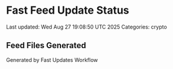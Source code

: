 # Fast Feed Update Status
Last updated: Wed Aug 27 19:08:50 UTC 2025
Categories: crypto

## Feed Files Generated

Generated by Fast Updates Workflow
